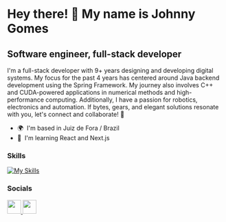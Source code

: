 Hey there! 👋 My name is Johnny Gomes
=============================

Software engineer, full-stack developer
---------------------------------------

I'm a full-stack developer with 9+ years designing and developing digital systems. My focus for the past 4 years has centered around Java backend development using the Spring Framework. My journey also involves C++ and CUDA-powered applications in numerical methods and high-performance computing. Additionally, I have a passion for robotics, electronics and automation. If bytes, gears, and elegant solutions resonate with you, let's connect and collaborate! 🚀

* 🌍  I'm based in Juiz de Fora / Brazil
* 🧠  I'm learning React and Next.js

### Skills

[![My Skills](https://skills.thijs.gg/icons?i=java,python,cpp,angular,react,docker)](https://skills.thijs.gg)


### Socials

<p align="left"> <a href="https://www.github.com/johnnysn" target="_blank" rel="noreferrer"> <picture> <source media="(prefers-color-scheme: dark)" srcset="https://raw.githubusercontent.com/danielcranney/readme-generator/main/public/icons/socials/github-dark.svg" /> <source media="(prefers-color-scheme: light)" srcset="https://raw.githubusercontent.com/danielcranney/readme-generator/main/public/icons/socials/github.svg" /> <img src="https://raw.githubusercontent.com/danielcranney/readme-generator/main/public/icons/socials/github.svg" width="32" height="32" /> </picture> </a> <a href="https://www.linkedin.com/in/johnny-gomes-2672b7121" target="_blank" rel="noreferrer"> <picture> <source media="(prefers-color-scheme: dark)" srcset="undefined" /> <source media="(prefers-color-scheme: light)" srcset="https://raw.githubusercontent.com/danielcranney/readme-generator/main/public/icons/socials/linkedin.svg" /> <img src="https://raw.githubusercontent.com/danielcranney/readme-generator/main/public/icons/socials/linkedin.svg" width="32" height="32" /> </picture> </a></p>
